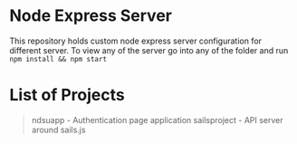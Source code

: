 # Node Express Server
This repository holds custom node express server configuration for different server. To view any of the server go into any of the folder and run `npm install && npm start`

# List of Projects
> ndsuapp - Authentication page application
> sailsproject - API server around sails.js 
